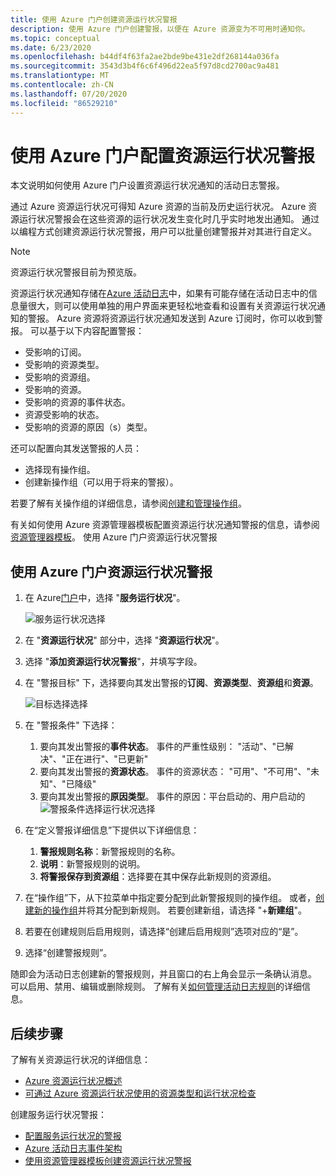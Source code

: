 ```yaml
---
title: 使用 Azure 门户创建资源运行状况警报
description: 使用 Azure 门户创建警报，以便在 Azure 资源变为不可用时通知你。
ms.topic: conceptual
ms.date: 6/23/2020
ms.openlocfilehash: b44df4f63fa2ae2bde9be431e2df268144a036fa
ms.sourcegitcommit: 3543d3b4f6c6f496d22ea5f97d8cd2700ac9a481
ms.translationtype: MT
ms.contentlocale: zh-CN
ms.lasthandoff: 07/20/2020
ms.locfileid: "86529210"
---
```

# <a name="configure-resource-health-alerts-using-azure-portal"></a>使用 Azure 门户配置资源运行状况警报

本文说明如何使用 Azure 门户设置资源运行状况通知的活动日志警报。

通过 Azure 资源运行状况可得知 Azure 资源的当前及历史运行状况。 Azure 资源运行状况警报会在这些资源的运行状况发生变化时几乎实时地发出通知。 通过以编程方式创建资源运行状况警报，用户可以批量创建警报并对其进行自定义。

> [!NOTE]
> 资源运行状况警报目前为预览版。

资源运行状况通知存储在[Azure 活动日志](../azure-monitor/platform/platform-logs-overview.md)中，如果有可能存储在活动日志中的信息量很大，则可以使用单独的用户界面来更轻松地查看和设置有关资源运行状况通知的警报。
Azure 资源将资源运行状况通知发送到 Azure 订阅时，你可以收到警报。 可以基于以下内容配置警报：

* 受影响的订阅。
* 受影响的资源类型。
* 受影响的资源组。
* 受影响的资源。
* 受影响的资源的事件状态。
* 资源受影响的状态。
* 受影响的资源的原因（s）类型。

还可以配置向其发送警报的人员：

* 选择现有操作组。
* 创建新操作组（可以用于将来的警报）。

若要了解有关操作组的详细信息，请参阅[创建和管理操作组](../azure-monitor/platform/action-groups.md)。

有关如何使用 Azure 资源管理器模板配置资源运行状况通知警报的信息，请参阅[资源管理器模板](./resource-health-alert-arm-template-guide.md)。
使用 Azure 门户资源运行状况警报

## <a name="resource-health-alert-using-azure-portal"></a>使用 Azure 门户资源运行状况警报

1. 在 Azure[门户](https://portal.azure.com/)中，选择 "**服务运行状况**"。

    ![服务运行状况选择](./media/resource-health-alert-monitor-guide/service-health-selection.png)
2. 在 "**资源运行状况**" 部分中，选择 "**资源运行状况**"。
3. 选择 "**添加资源运行状况警报**"，并填写字段。
4. 在 "警报目标" 下，选择要向其发出警报的**订阅**、**资源类型**、**资源组**和**资源**。

    ![目标选择选择](./media/resource-health-alert-monitor-guide/alert-target.png)

5. 在 "警报条件" 下选择：
    1. 要向其发出警报的**事件状态**。 事件的严重性级别： "活动"、"已解决"、"正在进行"、"已更新"
    2. 要向其发出警报的**资源状态**。 事件的资源状态： "可用"、"不可用"、"未知"、"已降级"
    3. 要向其发出警报的**原因类型**。 事件的原因：平台启动的、用户启动的 ![ 警报条件选择运行状况选择](./media/resource-health-alert-monitor-guide/alert-condition.png)
6. 在“定义警报详细信息”下提供以下详细信息：
    1. **警报规则名称**：新警报规则的名称。
    2. **说明**：新警报规则的说明。
    3. **将警报保存到资源组**：选择要在其中保存此新规则的资源组。
7. 在“操作组”下，从下拉菜单中指定要分配到此新警报规则的操作组。 或者，[创建新的操作组](../azure-monitor/platform/action-groups.md)并将其分配到新规则。 若要创建新组，请选择 "+**新建组**"。
8. 若要在创建规则后启用规则，请选择“创建后启用规则”选项对应的“是”。 
9. 选择“创建警报规则”。

随即会为活动日志创建新的警报规则，并且窗口的右上角会显示一条确认消息。
可以启用、禁用、编辑或删除规则。 了解有关[如何管理活动日志规则](../azure-monitor/platform/alerts-activity-log.md#view-and-manage-in-the-azure-portal)的详细信息。

## <a name="next-steps"></a>后续步骤

了解有关资源运行状况的详细信息：

* [Azure 资源运行状况概述](Resource-health-overview.md)
* [可通过 Azure 资源运行状况使用的资源类型和运行状况检查](resource-health-checks-resource-types.md)

创建服务运行状况警报：

* [配置服务运行状况的警报](./alerts-activity-log-service-notifications-portal.md) 
* [Azure 活动日志事件架构](../azure-monitor/platform/activity-log-schema.md)
* [使用资源管理器模板创建资源运行状况警报](./resource-health-alert-arm-template-guide.md)
